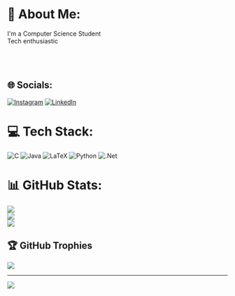 # 💫 About Me:
I'm a Computer Science Student<br>Tech enthusiastic<br><br><br><br>


## 🌐 Socials:
[![Instagram](https://img.shields.io/badge/Instagram-%23E4405F.svg?logo=Instagram&logoColor=white)](https://instagram.com/hemanth___leo) [![LinkedIn](https://img.shields.io/badge/LinkedIn-%230077B5.svg?logo=linkedin&logoColor=white)](https://www.linkedin.com/in/m-s-hemanth-429b15259) 

# 💻 Tech Stack:
![C](https://img.shields.io/badge/c-%2300599C.svg?style=for-the-badge&logo=c&logoColor=white) ![Java](https://img.shields.io/badge/java-%23ED8B00.svg?style=for-the-badge&logo=openjdk&logoColor=white) ![LaTeX](https://img.shields.io/badge/latex-%23008080.svg?style=for-the-badge&logo=latex&logoColor=white) ![Python](https://img.shields.io/badge/python-3670A0?style=for-the-badge&logo=python&logoColor=ffdd54) ![.Net](https://img.shields.io/badge/.NET-5C2D91?style=for-the-badge&logo=.net&logoColor=white)
# 📊 GitHub Stats:
![](https://github-readme-stats.vercel.app/api?username=mshemanth10&theme=tokyonight&hide_border=false&include_all_commits=false&count_private=false)<br/>
![](https://github-readme-streak-stats.herokuapp.com/?user=mshemanth10&theme=tokyonight&hide_border=false)<br/>
![](https://github-readme-stats.vercel.app/api/top-langs/?username=mshemanth10&theme=tokyonight&hide_border=false&include_all_commits=false&count_private=false&layout=compact)

## 🏆 GitHub Trophies
![](https://github-profile-trophy.vercel.app/?username=mshemanth10&theme=radical&no-frame=false&no-bg=true&margin-w=4)

---
[![](https://visitcount.itsvg.in/api?id=mshemanth10&icon=0&color=1)](https://visitcount.itsvg.in)

<!-- Proudly created with GPRM ( https://gprm.itsvg.in ) -->
